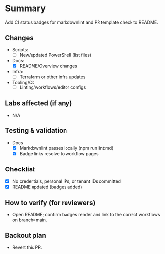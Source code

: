 # Summary

Add CI status badges for markdownlint and PR template check to README.

## Changes

- Scripts:
  - [ ] New/updated PowerShell (list files)
- Docs:
  - [x] README/Overview changes
- Infra:
  - [ ] Terraform or other infra updates
- Tooling/CI:
  - [ ] Linting/workflows/editor configs

## Labs affected (if any)

- N/A

## Testing & validation

- Docs
  - [x] Markdownlint passes locally (npm run lint:md)
  - [x] Badge links resolve to workflow pages

## Checklist

- [x] No credentials, personal IPs, or tenant IDs committed
- [x] README updated (badges added)

## How to verify (for reviewers)

- Open README; confirm badges render and link to the correct workflows on branch=main.

## Backout plan

- Revert this PR.
